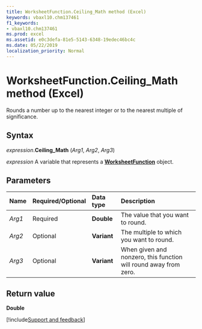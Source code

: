 ```yaml
---
title: WorksheetFunction.Ceiling_Math method (Excel)
keywords: vbaxl10.chm137461
f1_keywords:
- vbaxl10.chm137461
ms.prod: excel
ms.assetid: e0c3defa-81e5-5143-6348-19edec46bc4c
ms.date: 05/22/2019
localization_priority: Normal
---
```



# WorksheetFunction.Ceiling_Math method (Excel)

Rounds a number up to the nearest integer or to the nearest multiple of significance.


## Syntax

_expression_.**Ceiling_Math** (_Arg1_, _Arg2_, _Arg3_)

_expression_ A variable that represents a **[WorksheetFunction](Excel.WorksheetFunction.md)** object.


## Parameters

|Name|Required/Optional|Data type|Description|
|:-----|:-----|:-----|:-----|
| _Arg1_|Required|**Double**|The value that you want to round.|
| _Arg2_|Optional|**Variant**|The multiple to which you want to round.|
| _Arg3_|Optional|**Variant**|When given and nonzero, this function will round away from zero.|

## Return value

**Double**




[!include[Support and feedback](~/includes/feedback-boilerplate.md)]